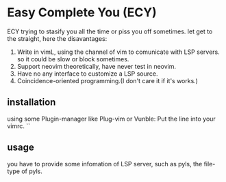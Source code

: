 # Easy Complete You (ECY)
ECY trying to stasify you all the time or piss you off sometimes.
let get to the straight, here the disavantages:
1. Write in vimL, using the channel of vim to comunicate with LSP servers.
so it could be slow or block sometimes.
2. Support neovim theoretically, have never test in neovim.
3. Have no any interface to customize a LSP source.
4. Coincidence-oriented programming.(I don't care it if it's works.)

## installation
using some Plugin-manager like Plug-vim or Vunble:
Put the line into your vimrc.
 ``
## usage 
you have to provide some infomation of LSP server, such as pyls, the file-type 
of pyls.


